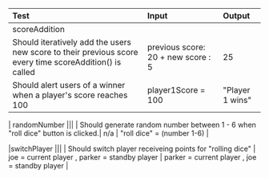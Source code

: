 | Test | Input | Output |
| :--------------------------- | :------------------------| :---------------- | 
| scoreAddition |||
| Should iteratively add the users new score to their previous score every time scoreAddition() is called | previous score: 20 + new score : 5 | 25 |
| Should alert users of a winner when a player's score reaches 100 | player1Score = 100 | "Player 1 wins" | 

| randomNumber |||
| Should generate random number between 1 - 6 when "roll dice" button is clicked.| n/a | "roll dice" = (number 1-6) |

|switchPlayer |||
| Should switch player receiveing points for "rolling dice" | joe = current player , parker = standby player | parker = current player , joe = standby player |